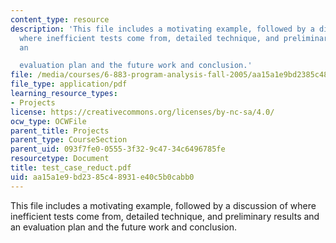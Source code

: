 ```yaml
---
content_type: resource
description: 'This file includes a motivating example, followed by a discussion of
  where inefficient tests come from, detailed technique, and preliminary results and
  an

  evaluation plan and the future work and conclusion.'
file: /media/courses/6-883-program-analysis-fall-2005/aa15a1e9bd2385c48931e40c5b0cabb0_test_case_reduct.pdf
file_type: application/pdf
learning_resource_types:
- Projects
license: https://creativecommons.org/licenses/by-nc-sa/4.0/
ocw_type: OCWFile
parent_title: Projects
parent_type: CourseSection
parent_uid: 093f7fe0-0555-3f32-9c47-34c6496785fe
resourcetype: Document
title: test_case_reduct.pdf
uid: aa15a1e9-bd23-85c4-8931-e40c5b0cabb0
---
```

This file includes a motivating example, followed by a discussion of where inefficient tests come from, detailed technique, and preliminary results and an
evaluation plan and the future work and conclusion.